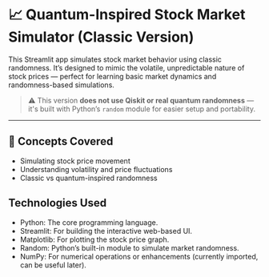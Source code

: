# 📈 Quantum-Inspired Stock Market Simulator (Classic Version)

This Streamlit app simulates stock market behavior using classic randomness. It’s designed to mimic the volatile, unpredictable nature of stock prices — perfect for learning basic market dynamics and randomness-based simulations.

> ⚠️ This version **does not use Qiskit or real quantum randomness** — it's built with Python’s `random` module for easier setup and portability.

---

## 🧠 Concepts Covered

- Simulating stock price movement
- Understanding volatility and price fluctuations
- Classic vs quantum-inspired randomness


## Technologies Used
- Python: The core programming language.
- Streamlit: For building the interactive web-based UI.
- Matplotlib: For plotting the stock price graph.
- Random: Python’s built-in module to simulate market randomness.
- NumPy: For numerical operations or enhancements (currently imported, can be useful later).